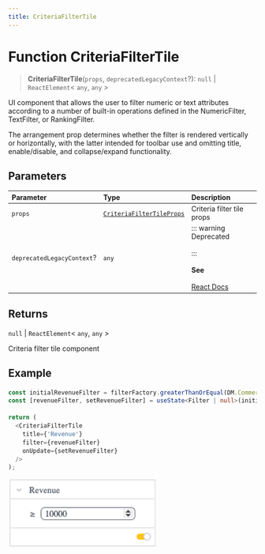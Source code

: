 ```yaml
---
title: CriteriaFilterTile
---
```


# Function CriteriaFilterTile

> **CriteriaFilterTile**(`props`, `deprecatedLegacyContext`?): `null` \| `ReactElement`\< `any`, `any` \>

UI component that allows the user to filter numeric or text attributes according to
a number of built-in operations defined in the NumericFilter, TextFilter, or RankingFilter.

The arrangement prop determines whether the filter is rendered vertically or horizontally, with the latter intended for toolbar use and omitting title, enable/disable, and collapse/expand functionality.

## Parameters

| Parameter | Type | Description |
| :------ | :------ | :------ |
| `props` | [`CriteriaFilterTileProps`](../interfaces/interface.CriteriaFilterTileProps.md) | Criteria filter tile props |
| `deprecatedLegacyContext`? | `any` | ::: warning Deprecated<br /><br />:::<br /><br />**See**<br /><br />[React Docs](https://legacy.reactjs.org/docs/legacy-context.html#referencing-context-in-lifecycle-methods) |

## Returns

`null` \| `ReactElement`\< `any`, `any` \>

Criteria filter tile component

## Example

```ts
const initialRevenueFilter = filterFactory.greaterThanOrEqual(DM.Commerce.Revenue, 10000);
const [revenueFilter, setRevenueFilter] = useState<Filter | null>(initialRevenueFilter);

return (
  <CriteriaFilterTile
    title={'Revenue'}
    filter={revenueFilter}
    onUpdate={setRevenueFilter}
  />
);
```

<img src="../../../img/criteria-filter-tile-example-1.png" width="300px" />
